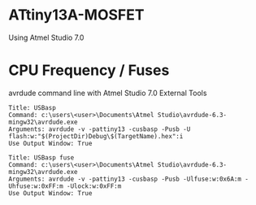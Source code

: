 # ATtiny13A-MOSFET

Using Atmel Studio 7.0


# CPU Frequency / Fuses

avrdude command line with Atmel Studio 7.0 External Tools
```
Title: USBasp
Command: c:\users\<user>\Documents\Atmel Studio\avrdude-6.3-mingw32\avrdude.exe
Arguments: avrdude -v -pattiny13 -cusbasp -Pusb -U flash:w:"$(ProjectDir)Debug\$(TargetName).hex":i
Use Output Window: True
```
```
Title: USBasp fuse
Command: c:\users\<user>\Documents\Atmel Studio\avrdude-6.3-mingw32\avrdude.exe
Arguments: avrdude -v -pattiny13 -cusbasp -Pusb -Ulfuse:w:0x6A:m -Uhfuse:w:0xFF:m -Ulock:w:0xFF:m
Use Output Window: True

```
